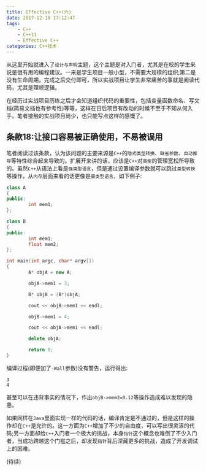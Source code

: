 ```yaml
---
title: Effective C++(六)
date: 2017-12-18 17:12:47
tags:
	- C++
	- C++11
	- Effective C++
categories: C++技术
---
```


从这里开始就进入了`设计与声明`主题，这个主题是对入门者，尤其是在校的学生来说是很有用的编程建议。一来是学生项目一般小型，不需要大规模的组织;第二是没有生命周期，完成之后交付即可，所以实战项目让学生非常痛苦的事就是阅读代码，尤其是理顺逻辑。

在经历过实战项目历练之后才会知道组织代码的重要性，包括变量函数命名、写文档(简易文档也有参考性)等等，这样在日后项目有改动的时候不至于不知从何入手。笔者接触的实战项目尚少，也只能写点这样的感慨了。

## 条款18:让接口容易被正确使用，不易被误用

笔者阅读过该条款，认为该问题的主要来源是`C++`的`隐式类型转换`、`缺省参数`、`自动推导`等特性综合起来导致的。扩展开来讲的话，应该是`C++`对`类型`的管理宽松所导致的。虽然`C++`从语法上看是`强类型语言`，但是通过设置编译参数就可以跳过`类型转换`等操作，从`内存`层面来看的话更像是`弱类型语言`，如下例子:
``` c++
class A
{
public:
        int mem1;
};

class B
{
public:
        int mem1;
        float mem2;
};

int main(int argc, char* argv[])
{
        A* objA = new A;

        objA->mem1 = 3;

        B* objB = (B*)objA;

        cout << objB->mem1 << endl;

        objB->mem1 = 4;

        cout << objA->mem1 << endl;

        delete objA;

        return 0;
}
```
编译过程(即便加了`-Wall`参数)没有警告，运行得出:
``` text
3
4
```
甚至可以在违背事实的情况下，作出`objB->mem2=0.12`等操作造成难以发现的隐患。

如果同样在`Java`里面实现一样的代码的话，编译肯定是不通过的，但是这样的操作却在`C++`是允许的。这一方面为`C++`增加了不少的自由度，可以写出很灵活的代码;另一方面却给`C++`入门者一个极大的挑战，本身`指针`这个概念也难倒了不少入门者，当成功跨越这个门槛之后，却发现`指针`背后深藏更多的挑战，造成了开发调试上的困难。

(待续)